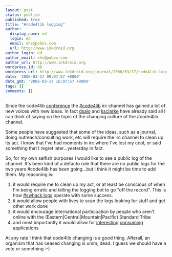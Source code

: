 ```yaml
---
layout: post
status: publish
published: true
title: "#code4lib logging"
author:
  display_name: ed
  login: ed
  email: ehs@pobox.com
  url: http://www.inkdroid.org
author_login: ed
author_email: ehs@pobox.com
author_url: http://www.inkdroid.org
wordpress_id: 88
wordpress_url: http://www.inkdroid.org/journal/2006/03/17/code4lib-logging/
date: '2006-03-17 09:07:57 +0000'
date_gmt: '2006-03-17 16:07:57 +0000'
tags: []
comments: []
---
```

<p>Since the code4lib <a href="http://www.code4lib.org/2006">conference</a> the <a href="irc://irc.freenode.net/code4lib">#code4lib</a> irc channel has gained a lot of new voices with new ideas. In fact <a href="http://web.archive.org/web/20081012074740/http://cavlec.yarinareth.net/archives/2006/03/12/fifty-ways-to-lose-your-techies/">dsalo</a> and <a href="http://www.kevinclarke.info/weblog/archives/56">ksclarke</a> have already said all I can think of saying on the topic of the changing culture of the #code4lib channel.</p>
<p>Some people have suggested that some of the ideas, such as a journal, doing outreach/consulting work, etc will require the irc channel to clean up its act. I know that I've had moments in irc where I've lost my cool, or said something that I regret later...yesterday in fact.</p>
<p>So, for my own selfish purposes I would like to see a public log of the channel. It's been kind of a defacto rule that there are no public logs for the two years #code4lib has been going...but I think it might be time to add them. My reasoning is:</p>
<ol>
<li>it would require me to clean up my act, or at least be conscious of when I'm being erratic and telling the logging bot to go "off the record". This is how <a href ="http://swhack.com">#swhack logs</a> operate with some success.</li>
<li>it would allow people with lives to scan the logs looking for stuff and get other work done</li>
<li>it would encourage international participation by people who aren't online with the (Eastern|Central|Mountain|Pacific) Standard Tribe</li>
<li>and most importantly it would allow for <a href="http://web.archive.org/web/20090411123446/http://backchannel.stamen.com:80/">interesting</a> <a href="http://onebiglibrary.net/node/27">consuming</a> applications</li>
</ol>
<p>At any rate I think that code4lib changing is a good thing. Afterall, an organism that has ceased changing is umm, dead. I guess we should have a vote or something :-)</p>
